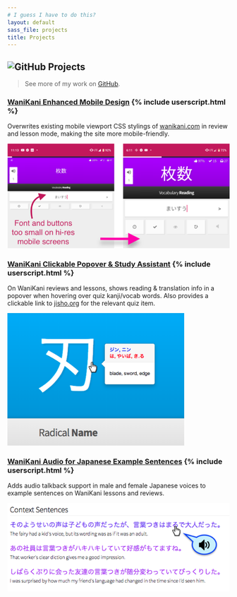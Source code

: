 ```yaml
---
# I guess I have to do this?
layout: default
sass_file: projects
title: Projects
---
```


## <span class="github-icon img-rounded"><img class="img-rounded" alt="GitHub" src="assets/images/blacktocat.png"/></span> Projects
> See more of my work on <a href="http://www.github.com/tryforceful">GitHub</a>.

### [WaniKani Enhanced Mobile Design](https://gist.github.com/tryforceful/ff2c36baddf2a5029aa1cf03215d7880#file-tryf-wk-enhnaced-mobile-css-userscript-js) {% include userscript.html %}
Overwrites existing mobile viewport CSS stylings of [wanikani.com](http://www.wanikani.com) in review and lesson mode, making the site more mobile-friendly.

<img class="col-md-offset-1 img-responsive" style="max-height: 300px" src="assets/images/wk/wk_mobile_css_4.png">

### [WaniKani Clickable Popover &amp; Study Assistant](https://gist.github.com/tryforceful/5a2682f76b359ba283913eaebe34f8e6) {% include userscript.html %}
On WaniKani reviews and lessons, shows reading & translation info in a popover when hovering over quiz kanji/vocab words. Also provides a clickable link to [jisho.org](http://www.jisho.org) for the relevant quiz item.

<img class="col-md-offset-1 img-responsive" style="max-height: 300px" src="assets/images/wk/wk_popover_3.png">

### [WaniKani Audio for Japanese Example Sentences](https://gist.github.com/tryforceful/e7c44b2e715ae3e7679b7e108d84d2b0) {% include userscript.html %}
Adds audio talkback support in male and female Japanese voices to example sentences on WaniKani lessons and reviews.

<img class="col-md-offset-1 img-responsive" src="assets/images/wk/wk_audio.png">

<!--
### WaniKani Kanji Recognition Study Tool <span class="label label-default">Incomplete</span>
A tool based on WaniKani to help you practice recognizing kanji visually.
-->